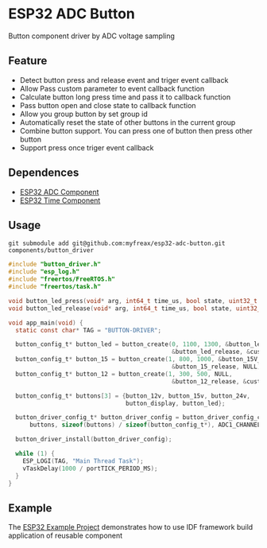 # ESP32 ADC Button

Button component driver by ADC voltage sampling

## Feature

- Detect button press and release event and triger event callback
- Allow Pass custom parameter to event callback function
- Calculate button long press time and pass it to callback function
- Pass button open and close state to callback function
- Allow you group button by set group id
- Automatically reset the state of other buttons in the current group
- Combine button support. You can press one of button then press other button
- Support press once triger event callback

## Dependences

- [ESP32 ADC Component](https://github.com/myfreax/esp32-adc)
- [ESP32 Time Component](https://github.com/myfreax/esp32-time)

## Usage

```shell
git submodule add git@github.com:myfreax/esp32-adc-button.git components/button_driver
```

```c
#include "button_driver.h"
#include "esp_log.h"
#include "freertos/FreeRTOS.h"
#include "freertos/task.h"

void button_led_press(void* arg, int64_t time_us, bool state, uint32_t voltage) {}
void button_led_release(void* arg, int64_t time_us, bool state, uint32_t voltage) {}

void app_main(void) {
  static const char* TAG = "BUTTON-DRIVER";

  button_config_t* button_led = button_create(0, 1100, 1300, &button_led_press,
                                              &button_led_release, &custom_parameter);
  button_config_t* button_15 = button_create(1, 800, 1000, &button_15V_press,
                                              &button_15_release, NULL);
  button_config_t* button_12 = button_create(1, 300, 500, NULL,
                                              &button_12_release, &custom_parameter);

  button_config_t* buttons[3] = {button_12v, button_15v, button_24v,
                                 button_display, button_led};

  button_driver_config_t* button_driver_config = button_driver_config_create(
      buttons, sizeof(buttons) / sizeof(button_config_t*), ADC1_CHANNEL_0);

  button_driver_install(button_driver_config);

  while (1) {
    ESP_LOGI(TAG, "Main Thread Task");
    vTaskDelay(1000 / portTICK_PERIOD_MS);
  }
}
```

## Example

The [ESP32 Example Project](https://github.com/myfreax/esp32-example-project) demonstrates how to use IDF framework build application of reusable component
